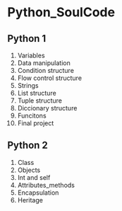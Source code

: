 # Python_SoulCode

## Python 1

1. Variables
2. Data manipulation
3. Condition structure
4. Flow control structure
5. Strings
6. List structure
7. Tuple structure
8. Diccionary structure
9. Funcitons
10. Final project

## Python 2

1. Class
2. Objects
3. Int and self
4. Attributes_methods
5. Encapsulation
6. Heritage
